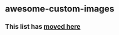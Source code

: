 # awesome-custom-images

## This list has [moved here](https://universal-blue.discourse.group/t/awesome-custom-images/340)
